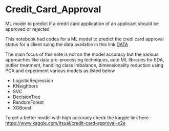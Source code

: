# Credit_Card_Approval
ML model to predict if a credit card application of an applicant should be approved or rejected

This notebook had codes for a ML model to predict the credi card approval status for a client suing the data available in this link [DATA](https://www.kaggle.com/rikdifos/credit-card-approval-prediction)

The main focus of this note is not on the model accuracy but the various approaches like data pre-processing techniques, auto ML libraries for EDA, outlier treatment, handling class imbalance, dimensionality reduction using PCA and experiment various models as listed below

  - LogisticRegression
  - KNeighbors
  - SVC
  - DecisionTree
  - RandomForest
  - XGBoost
  
  To get a better model with high accuracy check the kaggle link here - https://www.kaggle.com/itsual/credit-card-approval-e2e
